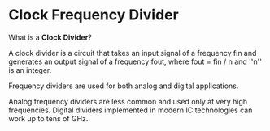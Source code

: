 # Clock Frequency Divider

What is a **Clock Divider**?


A clock divider is a circuit that takes an input signal of a frequency fin and generates an output signal of a frequency fout, where fout = fin / n and ''n'' is an integer. 



Frequency dividers are used for both analog and digital applications. 


Analog frequency dividers are less common and used only at very high frequencies. Digital dividers implemented in modern IC technologies can work up to tens of GHz.
